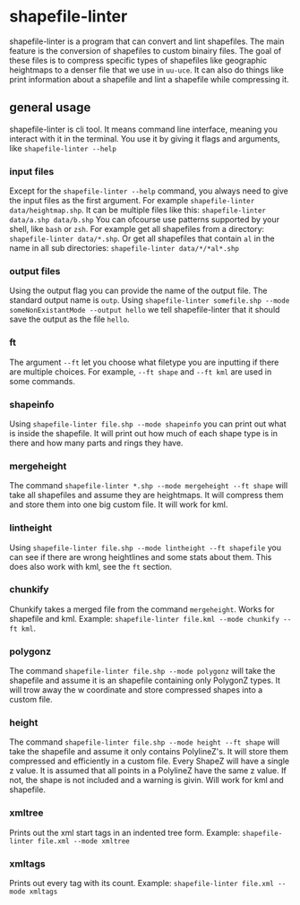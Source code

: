 # shapefile-linter

shapefile-linter is a program that can convert and lint shapefiles.
The main feature is the conversion of shapefiles to custom binairy files.
The goal of these files is to compress specific types of shapefiles like geographic heightmaps to a
denser file that we use in `uu-uce`.
It can also do things like print information about a shapefile and lint a shapefile while compressing it.

## general usage

shapefile-linter is cli tool. It means command line interface, meaning you interact with it in the terminal.
You use it by giving it flags and arguments, like `shapefile-linter --help`

### input files

Except for the `shapefile-linter --help` command, you always need to give the input files as the first argument.
For example `shapefile-linter data/heightmap.shp`.
It can be multiple files like this: `shapefile-linter data/a.shp data/b.shp`
You can ofcourse use patterns supported by your shell, like `bash` or `zsh`.
For example get all shapefiles from a directory: `shapefile-linter data/*.shp`.
Or get all shapefiles that contain `al` in the name in all sub directories:
`shapefile-linter data/*/*al*.shp`

### output files

Using the output flag you can provide the name of the output file. The standard output name is `outp`.
Using `shapefile-linter somefile.shp --mode someNonExistantMode --output hello` we tell shapefile-linter
that it should save the output as the file `hello`.

### ft

The argument `--ft` let you choose what filetype you are inputting if there are multiple choices.
For example, `--ft shape` and `--ft kml` are used in some commands.

### shapeinfo

Using `shapefile-linter file.shp --mode shapeinfo` you can print out what is inside the shapefile.
It will print out how much of each shape type is in there and how many parts and rings they have.

### mergeheight

The command `shapefile-linter *.shp --mode mergeheight --ft shape` will take all shapefiles and assume they are heightmaps.
It will compress them and store them into one big custom file.
It will work for kml.

### lintheight

Using `shapefile-linter file.shp --mode lintheight --ft shapefile` you can see if there are wrong heightlines and some stats about them.
This does also work with kml, see the `ft` section.

### chunkify

Chunkify takes a merged file from the command `mergeheight`.
Works for shapefile and kml.
Example: `shapefile-linter file.kml --mode chunkify --ft kml`.

### polygonz

The command `shapefile-linter file.shp --mode polygonz` will take the shapefile and assume it is an shapefile
containing only PolygonZ types. It will trow away the w coordinate and store compressed shapes into a custom file.

### height

The command `shapefile-linter file.shp --mode height --ft shape` will take the shapefile and assume it only contains
PolylineZ's. It will store them compressed and efficiently in a custom file. Every ShapeZ will have a single z value.
It is assumed that all points in a PolylineZ have the same z value. If not, the shape is not included and a warning
is givin. Will work for kml and shapefile.

### xmltree

Prints out the xml start tags in an indented tree form.
Example: `shapefile-linter file.xml --mode xmltree`

### xmltags

Prints out every tag with its count.
Example: `shapefile-linter file.xml --mode xmltags`
